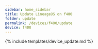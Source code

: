```yaml
---
sidebar: home_sidebar
title: Update LineageOS on f400
folder: update
permalink: /devices/f400/update
device: f400
---
```

{% include templates/device_update.md %}
